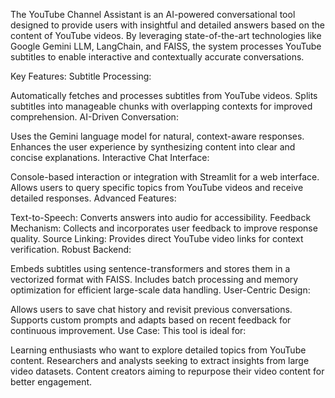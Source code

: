 The YouTube Channel Assistant is an AI-powered conversational tool designed to provide users with insightful and detailed answers based on the content of YouTube videos. By leveraging state-of-the-art technologies like Google Gemini LLM, LangChain, and FAISS, the system processes YouTube subtitles to enable interactive and contextually accurate conversations.

Key Features:
Subtitle Processing:

Automatically fetches and processes subtitles from YouTube videos.
Splits subtitles into manageable chunks with overlapping contexts for improved comprehension.
AI-Driven Conversation:

Uses the Gemini language model for natural, context-aware responses.
Enhances the user experience by synthesizing content into clear and concise explanations.
Interactive Chat Interface:

Console-based interaction or integration with Streamlit for a web interface.
Allows users to query specific topics from YouTube videos and receive detailed responses.
Advanced Features:

Text-to-Speech: Converts answers into audio for accessibility.
Feedback Mechanism: Collects and incorporates user feedback to improve response quality.
Source Linking: Provides direct YouTube video links for context verification.
Robust Backend:

Embeds subtitles using sentence-transformers and stores them in a vectorized format with FAISS.
Includes batch processing and memory optimization for efficient large-scale data handling.
User-Centric Design:

Allows users to save chat history and revisit previous conversations.
Supports custom prompts and adapts based on recent feedback for continuous improvement.
Use Case:
This tool is ideal for:

Learning enthusiasts who want to explore detailed topics from YouTube content.
Researchers and analysts seeking to extract insights from large video datasets.
Content creators aiming to repurpose their video content for better engagement.
